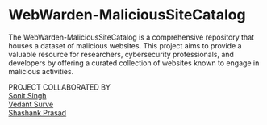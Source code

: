 # WebWarden-MaliciousSiteCatalog
The WebWarden-MaliciousSiteCatalog is a comprehensive repository that houses a dataset of malicious websites.  This project aims to provide a valuable resource for researchers, cybersecurity professionals, and developers by offering a curated collection of websites known to engage in malicious activities. 

PROJECT COLLABORATED BY<br>
[Sonit Singh](https://github.com/Sonit51)<br>
[Vedant Surve](https://github.com/SurveVedant)<br>
[Shashank Prasad](https://github.com/PrasadShashank)<br>
